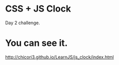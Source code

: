 # CSS + JS Clock

Day 2 challenge.

# You can see it.

http://chicori3.github.io/LearnJS/js_clock/index.html
